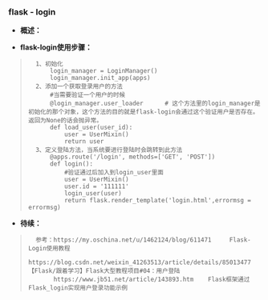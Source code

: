 ### flask - login
- **概述：**
>       
>       
>    
>       
>    
>       
>    

- **flask-login使用步骤：**
>       1、初始化
>           login_manager = LoginManager()
>           login_manager.init_app(apps)
>       2、添加一个获取登录用户的方法
>           #当需要验证一个用户的时候
>           @login_manager.user_loader      # 这个方法里的login_manager是初始化的那个对象，这个方法的目的就是flask-login会通过这个验证用户是否存在。返回为None的话会抛异常。
>           def load_user(user_id):
>               user = UserMixin()
>               return user
>       3、定义登陆方法，当系统要进行登陆时会跳转到此方法
>           @apps.route('/login', methods=['GET', 'POST'])
>           def login():
>               #验证通过后加入到login_user里面
>               user = UserMixin()
>               user.id = '111111'
>               login_user(user)
>               return flask.render_template('login.html',errormsg = errormsg)
>           
>       
>    
>       
>    
>       
>    
>       

- **待续：**
>       参考：https://my.oschina.net/u/1462124/blog/611471     Flask-Login使用教程
>            https://blog.csdn.net/weixin_41263513/article/details/85013477     【Flask/跟着学习】Flask大型教程项目#04：用户登陆
>            https://www.jb51.net/article/143893.htm    Flask框架通过Flask_login实现用户登录功能示例
>       
>    
>       
>    
>       
>    
>       
>    
>       
>    
>       
>    
>       
>    
